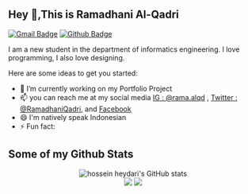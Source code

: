 ## Hey 👋,This is Ramadhani Al-Qadri
[![Gmail Badge](https://img.shields.io/badge/-ramadhanialqadri12@gmail.com-c14438?style=flat&logo=Gmail&logoColor=white&link=mailto:ramadhanialqadri12@gmail.com)](mailto:ramadhanialqadri12@gmail.com) [![Github Badge](https://img.shields.io/badge/-RamaAlqdri-grey?style=flat&logo=github&logoColor=white&link=https://github.com/RamaAlqdri/)](https://www.github.com/RamaAlqdri/) <p align='left'>I am a new student in the department of informatics engineering. I love programming, I also love designing.</p>
Here are some ideas to get you started:

- 🔭 I’m currently working on my Portfolio Project
- 📫 you can reach me at my social media  [IG : @rama.alqd](https://instagram.com/rama.alqd) , [Twitter : @RamadhaniQadri](https://twitter.com/RamadhaniQadri), and [Facebook](https://facebook.com/ramadhanialqadri.alqadri)
- 😄 I'm natively speak Indonesian
- ⚡ Fun fact: 

## Some of my Github Stats
<!-- <p align=left> <img src=https://komarev.com/ghpvc/?username=RamaAlqdri alt=RamaAlqdri /> </p>

[![Github stats](https://github-readme-stats.vercel.app/api?username=ramaalqdri&show_icons=true&include_all_commits=true)](https://github.com/ramaalqdri/github-readme-stats)
[![Top Langs](https://github-readme-stats.vercel.app/api/top-langs/?username=ramaalqdri&layout=compact)](https://github.com/ramaalqdri/github-readme-stats) -->

<p align="center">
  <img src="https://github-readme-stats.vercel.app/api?username=ramaalqdri&show_icons=true&include_all_commits=true&theme=monokai" alt="hossein heydari's GitHub stats" /><br />
  <img src="https://github-readme-streak-stats.herokuapp.com/?user=ramaalqdri&theme=monokai"/>
  <img src="https://github-readme-stats.vercel.app/api/top-langs/?username=ramaalqdri&layout=compact&theme=monokai&langs_count=12"/><br />
</p>
